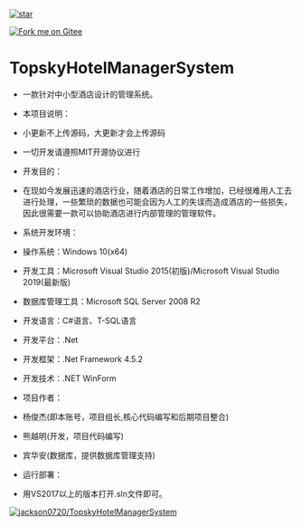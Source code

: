 [![star](https://gitee.com/yjj0720/TopskyHotelManagerSystem/badge/star.svg?theme=dark)](https://gitee.com/yjj0720/TopskyHotelManagerSystem/stargazers)

[![Fork me on Gitee](https://gitee.com/yjj0720/TopskyHotelManagerSystem/widgets/widget_3.svg)](https://gitee.com/yjj0720/TopskyHotelManagerSystem)

# TopskyHotelManagerSystem

- 一款针对中小型酒店设计的管理系统。

- 本项目说明：
- 小更新不上传源码，大更新才会上传源码
- 一切开发请遵照MIT开源协议进行

- 开发目的：
- 在现如今发展迅速的酒店行业，随着酒店的日常工作增加，已经很难用人工去进行处理，一些繁琐的数据也可能会因为人工的失误而造成酒店的一些损失，因此很需要一款可以协助酒店进行内部管理的管理软件。

- 系统开发环境：
- 操作系统：Windows 10(x64)
- 开发工具：Microsoft Visual Studio 2015(初版)/Microsoft Visual Studio 2019(最新版)
- 数据库管理工具：Microsoft SQL Server 2008 R2
- 开发语言：C#语言、T-SQL语言
- 开发平台：.Net
- 开发框架：.Net Framework 4.5.2
- 开发技术：.NET WinForm

- 项目作者：
- 杨俊杰(即本账号，项目组长,核心代码编写和后期项目整合)
- 熊越明(开发，项目代码编写)
- 宾华安(数据库，提供数据库管理支持) 

- 运行部署：
- 用VS2017以上的版本打开.sln文件即可。

[![jackson0720/TopskyHotelManagerSystem](https://gitee.com/yjj0720/TopskyHotelManagerSystem/widgets/widget_card.svg?colors=4183c4,ffffff,ffffff,e3e9ed,666666,9b9b9b)](https://gitee.com/yjj0720/TopskyHotelManagerSystem)